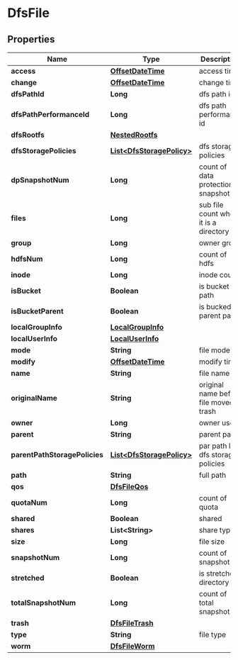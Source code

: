 # DfsFile

## Properties
Name | Type | Description | Notes
------------ | ------------- | ------------- | -------------
**access** | [**OffsetDateTime**](OffsetDateTime.md) | access time |  [optional]
**change** | [**OffsetDateTime**](OffsetDateTime.md) | change time |  [optional]
**dfsPathId** | **Long** | dfs path id |  [optional]
**dfsPathPerformanceId** | **Long** | dfs path performance id |  [optional]
**dfsRootfs** | [**NestedRootfs**](NestedRootfs.md) |  |  [optional]
**dfsStoragePolicies** | [**List&lt;DfsStoragePolicy&gt;**](DfsStoragePolicy.md) | dfs storage policies |  [optional]
**dpSnapshotNum** | **Long** | count of data protection snapshot |  [optional]
**files** | **Long** | sub file count when it is a directory |  [optional]
**group** | **Long** | owner group |  [optional]
**hdfsNum** | **Long** | count of hdfs |  [optional]
**inode** | **Long** | inode count |  [optional]
**isBucket** | **Boolean** | is bucket path |  [optional]
**isBucketParent** | **Boolean** | is bucked parent path |  [optional]
**localGroupInfo** | [**LocalGroupInfo**](LocalGroupInfo.md) |  |  [optional]
**localUserInfo** | [**LocalUserInfo**](LocalUserInfo.md) |  |  [optional]
**mode** | **String** | file mode |  [optional]
**modify** | [**OffsetDateTime**](OffsetDateTime.md) | modify time |  [optional]
**name** | **String** | file name |  [optional]
**originalName** | **String** | original name before file moved to trash |  [optional]
**owner** | **Long** | owner user |  [optional]
**parent** | **String** | parent path |  [optional]
**parentPathStoragePolicies** | [**List&lt;DfsStoragePolicy&gt;**](DfsStoragePolicy.md) | par path link dfs storage policies |  [optional]
**path** | **String** | full path |  [optional]
**qos** | [**DfsFileQos**](DfsFileQos.md) |  |  [optional]
**quotaNum** | **Long** | count of quota |  [optional]
**shared** | **Boolean** | shared |  [optional]
**shares** | **List&lt;String&gt;** | share types |  [optional]
**size** | **Long** | file size |  [optional]
**snapshotNum** | **Long** | count of snapshot |  [optional]
**stretched** | **Boolean** | is stretched directory |  [optional]
**totalSnapshotNum** | **Long** | count of total snapshot |  [optional]
**trash** | [**DfsFileTrash**](DfsFileTrash.md) |  |  [optional]
**type** | **String** | file type |  [optional]
**worm** | [**DfsFileWorm**](DfsFileWorm.md) |  |  [optional]
